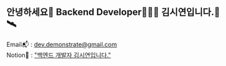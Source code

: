 ## 안녕하세요👋 Backend Developer👩🏻‍💻 김시연입니다.🚀🛰️

Email📬 : dev.demonstrate@gmail.com<br>
Notion📖 : ["백엔드 개발자 김시연입니다."](https://www.notion.so/recorddev/1f018b8209e444cb89ce92e7fcf3e403?pvs=4)

<!--
**ghsyn/ghsyn** is a ✨ _special_ ✨ repository because its `README.md` (this file) appears on your GitHub profile.

Here are some ideas to get you started:

- 🔭 I’m currently working on ...
- 🌱 I’m currently learning ...
- 👯 I’m looking to collaborate on ...
- 🤔 I’m looking for help with ...
- 💬 Ask me about ...
- 📫 How to reach me: ...
- 😄 Pronouns: ...
- ⚡ Fun fact: ...
-->
